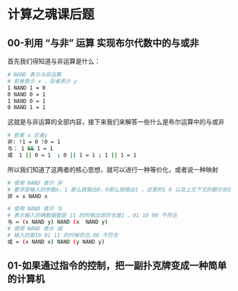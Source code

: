 <!--
 * @Author: shgopher shgopher@gmail.com
 * @Date: 2023-01-08 20:41:43
 * @LastEditors: shgopher shgopher@gmail.com
 * @LastEditTime: 2023-01-08 20:42:33
 * @FilePath: /408/算法/综合题/计算之魂.md
 * @Description: 
 * 
 * Copyright (c) 2023 by shgopher shgopher@gmail.com, All Rights Reserved. 
-->
# 计算之魂课后题
## 00-利用 “与非” 运算 实现布尔代数中的与或非
首先我们得知道与非运算是什么：
```bash
# NAND 表示与非运算
# 前者表示 x ，后者表示 y 
1 NAND 1 = 0 
0 NAND 0 = 1
1 NAND 0 = 1
0 NAND 1 = 1
```
这就是与非运算的全部内容，接下来我们来解答一些什么是布尔运算中的与或非
```bash
# 前者 x 后者y
非: !1 = 0 !0 = 1
与： 1 && 1 = 1  
或  1 || 0 = 1  ; 0 || 1 = 1 ; 1 || 1 = 1
```
所以我们知道了这两者的核心思想，就可以进行一种等价化，或者说一种映射

```bash
# 使用 NAND 表示 非
# 要求是输入的参数x，1 那么就输出0，0那么就输出1 ，这里的1 0 以及上文下文的都分别表示 true和false或者阴阳都可以。
非 = x NAND x 

# 使用 NAND 表示 与
# 表示输入的俩数据都是 11 的时候出现的也是1 ，01 10 00 不符合
与 = (x NAND y) NAND (x  NAND y)
# 使用 NAND 表示 或
# 输入的是10 01 11 的时候符合,00 不符合 
或 = (x NAND x) NAND (y NAND y)  
```
## 01-如果通过指令的控制，把一副扑克牌变成一种简单的计算机
